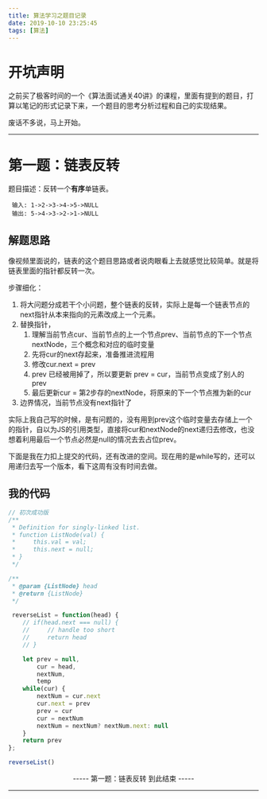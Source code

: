 ```yaml
---
title: 算法学习之题目记录
date: 2019-10-10 23:25:45
tags: [算法]
---
```

# 开坑声明
之前买了极客时间的一个《算法面试通关40讲》的课程，里面有提到的题目，打算以笔记的形式记录下来，一个题目的思考分析过程和自己的实现结果。

废话不多说，马上开始。


---

# 第一题：链表反转
题目描述：反转一个**有序**单链表。
```
 输入: 1->2->3->4->5->NULL
 输出: 5->4->3->2->1->NULL
```

## 解题思路
像视频里面说的，链表的这个题目思路或者说肉眼看上去就感觉比较简单。就是将链表里面的指针都反转一次。

步骤细化：
1. 将大问题分成若干个小问题，整个链表的反转，实际上是每一个链表节点的next指针从本来指向的元素改成上一个元素。
2. 替换指针，
    1. 理解当前节点cur、当前节点的上一个节点prev、当前节点的下一个节点nextNode，三个概念和对应的临时变量
    2. 先将cur的next存起来，准备推进流程用
    3. 修改cur.next = prev
    4. prev 已经被用掉了，所以要更新 prev = cur，当前节点变成了别人的prev
    5. 最后更新cur = 第2步存的nextNode，将原来的下一个节点推为新的cur
3. 边界情况，当前节点没有next指针了

实际上我自己写的时候，是有问题的，没有用到prev这个临时变量去存储上一个的指针，自以为JS的引用类型，直接将cur和nextNode的next递归去修改，也没想着利用最后一个节点必然是null的情况去去占位prev。

下面是我在力扣上提交的代码，还有改进的空间。现在用的是while写的，还可以用递归去写一个版本，看下这周有没有时间去做。

## 我的代码
```javascript
// 初次成功版
/**
 * Definition for singly-linked list.
 * function ListNode(val) {
 *     this.val = val;
 *     this.next = null;
 * }
 */

/**
 * @param {ListNode} head
 * @return {ListNode}
 */

 reverseList = function(head) {
    // if(head.next === null) {
    //     // handle too short
    //     return head
    // }

    let prev = null,
        cur = head,
        nextNum,
        temp
    while(cur) {
        nextNum = cur.next
        cur.next = prev
        prev = cur
        cur = nextNum
        nextNum = nextNum? nextNum.next: null
    }
    return prev
};

reverseList()
```

<center>----- 第一题：链表反转 到此结束 -----</center>

---
